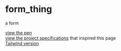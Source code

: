 # form_thing
a form  
  
[view the pen](https://codepen.io/11sies/full/gOgRyqJ)  
[view the project specifications](https://www.freecodecamp.org/learn/responsive-web-design/responsive-web-design-projects/build-a-survey-form) that inspired this page  
[Tailwind version](https://github.com/11sies/tw_form_thing)
